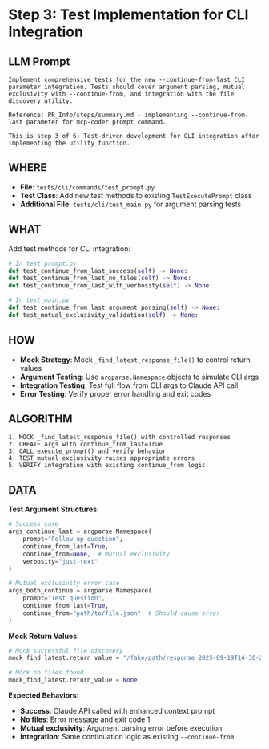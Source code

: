 # Step 3: Test Implementation for CLI Integration

## LLM Prompt
```
Implement comprehensive tests for the new --continue-from-last CLI parameter integration. Tests should cover argument parsing, mutual exclusivity with --continue-from, and integration with the file discovery utility.

Reference: PR_Info/steps/summary.md - implementing --continue-from-last parameter for mcp-coder prompt command.

This is step 3 of 6: Test-driven development for CLI integration after implementing the utility function.
```

## WHERE
- **File**: `tests/cli/commands/test_prompt.py`
- **Test Class**: Add new test methods to existing `TestExecutePrompt` class
- **Additional File**: `tests/cli/test_main.py` for argument parsing tests

## WHAT
Add test methods for CLI integration:

```python
# In test_prompt.py
def test_continue_from_last_success(self) -> None:
def test_continue_from_last_no_files(self) -> None:
def test_continue_from_last_with_verbosity(self) -> None:

# In test_main.py  
def test_continue_from_last_argument_parsing(self) -> None:
def test_mutual_exclusivity_validation(self) -> None:
```

## HOW
- **Mock Strategy**: Mock `_find_latest_response_file()` to control return values
- **Argument Testing**: Use `argparse.Namespace` objects to simulate CLI args
- **Integration Testing**: Test full flow from CLI args to Claude API call
- **Error Testing**: Verify proper error handling and exit codes

## ALGORITHM
```
1. MOCK _find_latest_response_file() with controlled responses
2. CREATE args with continue_from_last=True
3. CALL execute_prompt() and verify behavior
4. TEST mutual exclusivity raises appropriate errors
5. VERIFY integration with existing continue_from logic
```

## DATA
**Test Argument Structures**:
```python
# Success case
args_continue_last = argparse.Namespace(
    prompt="Follow up question",
    continue_from_last=True,
    continue_from=None,  # Mutual exclusivity
    verbosity="just-text"
)

# Mutual exclusivity error case  
args_both_continue = argparse.Namespace(
    prompt="Test question",
    continue_from_last=True,
    continue_from="path/to/file.json"  # Should cause error
)
```

**Mock Return Values**:
```python
# Mock successful file discovery
mock_find_latest.return_value = "/fake/path/response_2025-09-19T14-30-22.json"

# Mock no files found
mock_find_latest.return_value = None
```

**Expected Behaviors**:
- **Success**: Claude API called with enhanced context prompt
- **No files**: Error message and exit code 1
- **Mutual exclusivity**: Argument parsing error before execution
- **Integration**: Same continuation logic as existing `--continue-from`

